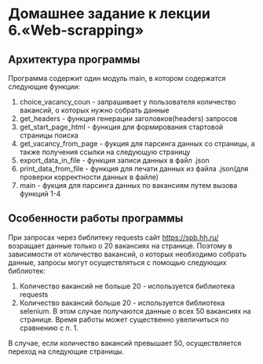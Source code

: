 # Домашнее задание к лекции 6.«Web-scrapping»

## Архитектура программы

Программа содержит один модуль main, в котором содержатся следующие функции:

1. choice_vacancy_coun - запрашивает у пользователя количество вакансий, о которых нужно собрать данные
2. get_headers - функция генерации заголовков(headers) запросов
3. get_start_page_html - функция для формирования стартовой страницы поиска
4. get_vacancy_from_page - фукция для парсинга данных со страницы, а также получения ссылки на следующую страницу
5. export_data_in_file - функция записи данных в файл .json
6. print_data_from_file - функция для печати данных из файла .json(для проверки корректности данных в файле)
7. main - фукция для парсинга данных по вакансиям путем вызова функций 1-4

## Особенности работы программы

При запросах через библитеку requests сайт https://spb.hh.ru/ возращает данные только о 20 вакансиях на странице.
Поэтому в зависимости от количество вакансий, о которых необходимо собрать данные, запросы могут осуществляться с помощью следующих библиотек:

1. Количество вакансий не больше 20 - используется библиотека requests
2. Количество вакансий больше 20 - используется библиотека selenium.
   В этом случае получаются данные о всех 50 вакансиях на странице. Время работы может существенно увеличиться по сравнению с п. 1.

В случае, если количество вакансий превышает 50, осуществляется переход на следующие страницы.